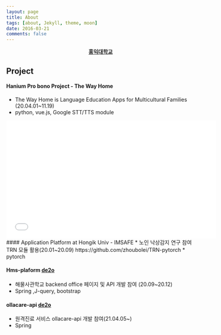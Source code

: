 ```yaml
---
layout: page
title: About
tags: [about, Jekyll, theme, moon]
date: 2016-03-21
comments: false
---
```

    
<center><a href="https://www.hongik.ac.kr/index.do"><b>홍익대학교</b></a></center>

## Project
#### Hanium Pro bono Project - The Way Home
* The Way Home is Language Education Apps for Multicultural Families (20.04.01~11.19)
* python, vue.js, Google STT/TTS module
<iframe width="560" height="315" src="//www.youtube.com/embed/_ioqGlNiIaw" frameborder="0"> </iframe>
#### Application Platform at Hongik Univ - IMSAFE 
* 노인 낙상감지 연구 참여 TRN 모듈 활용(20.01~20.09) https://github.com/zhoubolei/TRN-pytorch
* pytorch

#### Hms-plaform <a href = "https://www.de2o.com/"><b>de2o</b></a>
* 해물사관학교 backend office 페이지 및 API 개발 참여 (20.09~20.12) 
* Spring ,J-query, bootstrap

#### ollacare-api <a href = "https://www.de2o.com/"><b>de2o</b></a>
* 원격진료 서비스 ollacare-api 개발 참여(21.04.05~) 
* Spring
